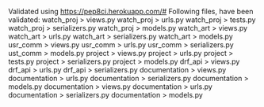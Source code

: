 Validated using https://pep8ci.herokuapp.com/#
Following files, have been validated:
watch_proj > views.py
watch_proj > urls.py
watch_proj > tests.py
watch_proj > serializers.py
watch_proj > models.py
watch_art > views.py
watch_art > urls.py
watch_art > serializers.py
watch_art > models.py
usr_comm > views.py
usr_comm > urls.py
usr_comm > serializers.py
ust_comm > models.py
project > views.py
project > urls.py
project > tests.py
project > serializers.py
project > models.py
drf_api > views.py
drf_api > urls.py
drf_api > serializers.py
documentation > views.py
documentation > urls.py
documentation > serializers.py
documentation > models.py
documentation > views.py
documentation > urls.py
documentation > serializers.py
documentation > models.py